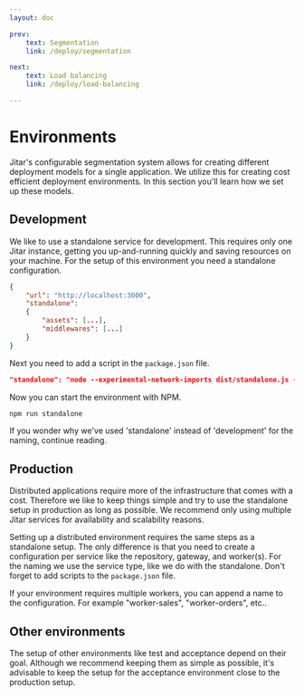 ```yaml
---
layout: doc

prev:
    text: Segmentation
    link: /deploy/segmentation

next:
    text: Load balancing
    link: /deploy/load-balancing

---
```


# Environments

Jitar's configurable segmentation system allows for creating different deployment models for a single application. We utilize this for creating cost efficient deployment environments. In this section you'll learn how we set up these models.

## Development

We like to use a standalone service for development. This requires only one Jitar instance, getting you up-and-running quickly and saving resources on your machine. For the setup of this environment you need a standalone configuration.

```json
{
    "url": "http://localhost:3000",
    "standalone":
    {
        "assets": [...],
        "middlewares": [...]
    }
}
```

Next you need to add a script in the `package.json` file.

```json
"standalone": "node --experimental-network-imports dist/standalone.js --config=services/standalone.json",
```

Now you can start the environment with NPM.

```bash
npm run standalone
```

If you wonder why we've used 'standalone' instead of 'development' for the naming, continue reading.

## Production

Distributed applications require more of the infrastructure that comes with a cost. Therefore we like to keep things simple and try to use the standalone setup in production as long as possible. We recommend only using multiple Jitar services for availability and scalability reasons.

Setting up a distributed environment requires the same steps as a standalone setup. The only difference is that you need to create a configuration per service like the repository, gateway, and worker(s). For the naming we use the service type, like we do with the standalone. Don't forget to add scripts to the `package.json` file.

If your environment requires multiple workers, you can append a name to the configuration. For example "worker-sales", "worker-orders", etc..

## Other environments

The setup of other environments like test and acceptance depend on their goal. Although we recommend keeping them as simple as possible, it's advisable to keep the setup for the acceptance environment close to the production setup.
